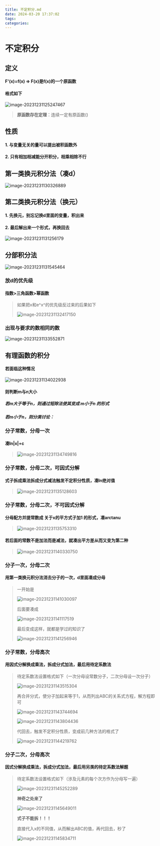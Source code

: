 ```yaml
---
title: 不定积分.md
date: 2024-03-20 17:37:02
tags: 
categories: 
---
```


# 不定积分

## 定义

#### F'(x)=f(x) => F(x)是f(x)的一个原函数

#### 格式如下

![image-20231231125247467](C:\Users\41306\AppData\Roaming\Typora\typora-user-images\image-20231231125247467.png)

> **原函数存在定理**：连续一定有原函数()

## 性质

#### 1. 与变量无关的量可以提出被积函数外

#### 2. 只有相加相减能分开积分，相乘相除不行

## 第一类换元积分法（凑d）

![image-20231231130326889](C:\Users\41306\AppData\Roaming\Typora\typora-user-images\image-20231231130326889.png)

## 第二类换元积分法（换元）

#### 1. 先换元，别忘记换d里面的变量，积出来

#### 2. 最后解出来一个形式，再换回去

![image-20231231131256179](C:\Users\41306\AppData\Roaming\Typora\typora-user-images\image-20231231131256179.png)

## 分部积分法

![image-20231231131545464](C:\Users\41306\AppData\Roaming\Typora\typora-user-images\image-20231231131545464.png)

### 放d的优先级

#### 指数>三角函数>幂函数

> 如果把x和e^x^的优先级反过来的后果如下
>
> ![image-20231231132417150](C:\Users\41306\AppData\Roaming\Typora\typora-user-images\image-20231231132417150.png)

### 出现与要求的数相同的数

![image-20231231133552871](C:\Users\41306\AppData\Roaming\Typora\typora-user-images\image-20231231133552871.png)

##  有理函数的积分

#### 若面临这种情况

![image-20231231134022938](C:\Users\41306\AppData\Roaming\Typora\typora-user-images\image-20231231134022938.png)

#### 则判断m与n大小

##### 若m大于等于n，则通过短除法使其变成 m小于n 的形式

##### 若m小于n，则分类讨论：

### 分子常数，分母一次

#### 凑ln|x|+c

> ![image-20231231134749816](C:\Users\41306\AppData\Roaming\Typora\typora-user-images\image-20231231134749816.png)

### 分子常数，分母二次，可因式分解

#### 式子拆成乘法拆成分式减法触发不定积分性质，凑ln绝对值

> ![image-20231231135128603](C:\Users\41306\AppData\Roaming\Typora\typora-user-images\image-20231231135128603.png)

### 分子常数，分母二次，不可因式分解

#### 分母配方并提常数成 关于x的平方式子加1 的形式，凑arctanu

> ![image-20231231135753310](C:\Users\41306\AppData\Roaming\Typora\typora-user-images\image-20231231135753310.png)

#### 若后面的常数不是加法而是减法，就凑出平方差从而又变为第二种

> ![image-20231231140330750](C:\Users\41306\AppData\Roaming\Typora\typora-user-images\image-20231231140330750.png)

### 分子一次，分母二次

#### 用第一类换元积分法消去分子的一次，d里面凑成分母

> 一开始是
>
> ![image-20231231141030097](C:\Users\41306\AppData\Roaming\Typora\typora-user-images\image-20231231141030097.png)
>
> 后面要凑成
>
> ![image-20231231141117519](C:\Users\41306\AppData\Roaming\Typora\typora-user-images\image-20231231141117519.png)
>
> 最后变成这样，就都是学过的知识了
>
> ![image-20231231141256946](C:\Users\41306\AppData\Roaming\Typora\typora-user-images\image-20231231141256946.png)

### 分子常数，分母高次

#### 用因式分解换成乘法，拆成分式加法，最后用待定系数法

> 待定系数法设置格式如下（一次分母设常数分子，二次分母设一次分子）
>
> ![image-20231231143515304](C:\Users\41306\AppData\Roaming\Typora\typora-user-images\image-20231231143515304.png)
>
> 再合并分式，使分子加起来等于1，从而列出ABC的关系式方程，解方程即可
>
> ![image-20231231143744694](C:\Users\41306\AppData\Roaming\Typora\typora-user-images\image-20231231143744694.png)
>
> ![image-20231231143804436](C:\Users\41306\AppData\Roaming\Typora\typora-user-images\image-20231231143804436.png)
>
> 代回去，触发不定积分性质，变成前几种方法的格式了
>
> ![image-20231231144219762](C:\Users\41306\AppData\Roaming\Typora\typora-user-images\image-20231231144219762.png)

### 分子二次，分母高次

#### 因式分解换成乘法，拆成分式加法，最后用另类的待定系数法解题

>  待定系数法设置格式如下（涉及元素的每个次方作为分母写一遍）
>
> ![image-20231231145252289](C:\Users\41306\AppData\Roaming\Typora\typora-user-images\image-20231231145252289.png)
>
> **神奇之处来了**
>
> ![image-20231231145649011](C:\Users\41306\AppData\Roaming\Typora\typora-user-images\image-20231231145649011.png)
>
> **式子不能拆！！！**
>
> 直接代入x的不同值，从而解出ABC的值，再代回去，秒了
>
> ![image-20231231145834711](C:\Users\41306\AppData\Roaming\Typora\typora-user-images\image-20231231145834711.png)




